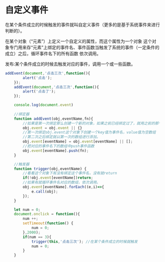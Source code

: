 # 自定义事件

​	在某个条件成立的时候触发的事件就叫自定义事件（更多的是基于系统事件来进行判断的）。

在某个对象（“元素”）上定义一个自定义的属性，而这个属性为一个对象  这个对象专门用来存“元素”上绑定的事件名、事件函数当触发了系统的事件（一定条件的成立）之后，循环事件名下的所有函数 依次调用。



发布:某个条件成立的时候去触发对应的事件，调用一个或一些函数。

```javascript
addEvent(document,'点击三次',function(){
        alert('点击');
    });
    addEvent(document,'点击三次',function(){
        alert('点击了');
    });

    console.log(document.event)
    
    //绑定器
    function addEvent(obj,eventName,fn){
        //如果是第一次绑定那么创建一个新的对象，如果之前已经绑定过了，就用之前的那个对象。
        obj.event = obj.event || {}
        //第一次绑定obj.event这个对象下创建一个key值为事件名，value值为空数组
        //第二次之后绑定就以第一次的数组进行添加。
        obj.event[eventName] = obj.event[eventName] || [];
        //把对应的事件名下的数组中push事件函数
        obj.event[eventName].push(fn);
    }

    //触发器   
    function trigger(obj,eventName) {
        //看看这个对象下有没有绑定这个事件名，没有就return
        if(!obj.event[eventName])return;
        //如果有就循环事件名对应的数组，依次调用。
        obj.event[eventName].forEach((e,i)=>{
            e.call(obj);
        });
    }

    let num = 0;
    document.onclick = function(){
        num ++;
        setTimeout(function() {
            num = 0;
        },2000);
        if(num == 3){
            trigger(this,'点击三次'); //在某个条件成立的时候就触发
            num = 0;
        }
    }
```

